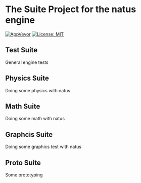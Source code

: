 # The Suite Project for the natus engine

[![AppVeyor](https://ci.appveyor.com/api/projects/status/n0fw0qb50vetvtc1/branch/master?svg=true)](https://ci.appveyor.com/project/aconstlink/natus-tests/branch/master)
[![License: MIT](https://img.shields.io/badge/License-MIT-yellow.svg)](https://opensource.org/licenses/MIT)


## Test Suite
General engine tests

## Physics Suite
Doing some physics with natus

## Math Suite
Doing some math with natus

## Graphcis Suite
Doing some graphics test with natus

## Proto Suite
Some prototyping 
